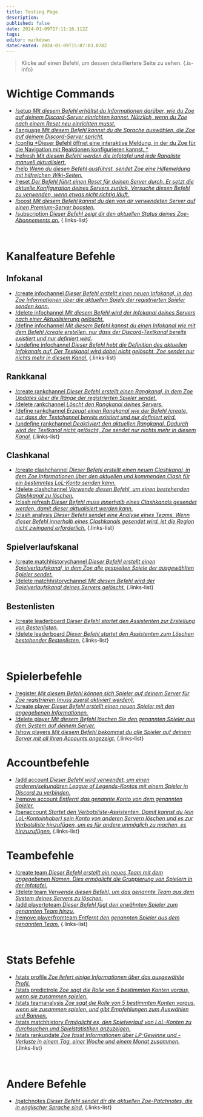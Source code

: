 ```yaml
---
title: Testing Page
description: 
published: false
date: 2024-01-09T17:11:16.112Z
tags: 
editor: markdown
dateCreated: 2024-01-09T15:07:03.078Z
---
```


> Klicke auf einen Befehl, um dessen detailliertere Seite zu sehen.
>{.is-info}

# Wichtige Commands

- [/setup *Mit diesem Befehl erhältst du Informationen darüber, wie du Zoe auf deinem Discord-Server einrichten kannst. Nützlich, wenn du Zoe nach einem Reset neu einrichten musst.*](/de/commands/important/setup/) 
- [/language *Mit diesem Befehl kannst du die Sprache auswählen, die Zoe auf deinem Discord-Server spricht.*](/de/commands/important/language/)
- [/config *Dieser Befehl öffnet eine interaktive Meldung, in der du Zoe für die Navigation mit Reaktionen konfigurieren kannst.	*](/en/commands/important/config/)
- [/refresh *Mit diesem Befehl werden die Infotafel und jede Rangliste manuell aktualisiert.*](/de/commands/important/refresh/)
- [/help *Wenn du diesen Befehl ausführst, sendet Zoe eine Hilfemeldung mit hilfreichen Wiki-Seiten.*](/de/commands/important/help/)
- [/reset *Der Befehl führt einen Reset für deinen Server durch. Er setzt die aktuelle Konfiguration deines Servers zurück. Versuche diesen Befehl zu verwenden, wenn etwas nicht richtig läuft.*](/de/commands/important/reset/)
- [/boost *Mit diesem Befehl kannst du den von dir verwendeten Server auf einen Premium-Server boosten.*](/de/commands/important/boost)
- [/subscription *Dieser Befehl zeigt dir den aktuellen Status deines Zoe-Abonnements an.*](/de/commands/important/subscription)
{.links-list}

<br>

# Kanalfeature Befehle
## Infokanal

- [/create infochannel *Dieser Befehl erstellt einen neuen Infokanal, in den Zoe Informationen über die aktuellen Spiele der registrierten Spieler senden kann.*](/de/commands/create/infoChannel/)
- [/delete infochannel *Mit diesem Befehl wird der Infokanal deines Servers nach einer Aktualisierung gelöscht.*](/de/commands/delete/infoChannel/)
- [/define infochannel *Mit diesem Befehl kannst du einen Infokanal wie mit dem Befehl /create erstellen, nur dass der Discord-Textkanal bereits existiert und nur definiert wird.*](/de/commands/define/infoChannel/)
- [/undefine infochannel *Dieser Befehl hebt die Definition des aktuellen Infokanals auf. Der Textkanal wird dabei nicht gelöscht, Zoe sendet nur nichts mehr in diesem Kanal.*](/de/commands/undefine/infoChannel/)
{.links-list}

## Rankkanal

- [/create rankchannel *Dieser Befehl erstellt einen Rangkanal, in dem Zoe Updates über die Ränge der registrierten Spieler sendet.*](/de/commands/create/rankChannel/)
- [/delete rankchannel *Löscht den Rangkanal deines Servers.*](/de/commands/delete/rankChannel/)
- [/define rankchannel *Erzeugt einen Rangkanal wie der Befehl /create, nur dass der Textchannel bereits existiert und nur definiert wird.*](/de/commands/define/rankChannel/)
- [/undefine rankchannel *Deaktiviert den aktuellen Rangkanal. Dadurch wird der Textkanal nicht gelöscht, Zoe sendet nur nichts mehr in diesem Kanal.*](/de/commands/undefine/rankChannel/)
{.links-list}

## Clashkanal

- [/create clashchannel *Dieser Befehl erstellt einen neuen Clashkanal, in dem Zoe Informationen über den aktuellen und kommenden Clash für ein bestimmtes LoL-Konto senden kann.*](/de/commands/create/clashChannel/)
- [/delete clashchannel *Verwende diesen Befehl, um einen bestehenden Clashkanal zu löschen.*](/de/commands/delete/clashChannel/)
- [/clash refresh *Dieser Befehl muss innerhalb eines Clashkanals gesendet werden, damit dieser aktualisiert werden kann.*](/de/commands/clash/refresh/)
- [/clash analysis *Dieser Befehl sendet eine Analyse eines Teams. Wenn dieser Befehl innerhalb eines Clashkanals gesendet wird, ist die Region nicht zwingend erforderlich.*](/de/commands/clash/analysis/)
{.links-list}

## Spielverlaufskanal

- [/create matchhistorychannel *Dieser Befehl erstellt einen Spielverlaufskanal, in dem Zoe alle gespielten Spiele der ausgewählten Spieler sendet.*](/de/commands/create/matchhistorychannel)
- [/delete matchhistorychannel *Mit diesem Befehl wird der Spielverlaufskanal deines Servers gelöscht.*](/de/commands/delete/matchhistorychannel)
{.links-list}

## Bestenlisten

- [/create leaderboard *Dieser Befehl startet den Assistenten zur Erstellung von Bestenlisten.*](/de/commands/create/leaderboard/)
- [/delete leaderboard *Dieser Befehl startet den Assistenten zum Löschen bestehender Bestenlisten.*](/de/commands/delete/leaderboard/)
{.links-list}

<br>

# Spielerbefehle

- [/register *Mit diesem Befehl können sich Spieler auf deinem Server für Zoe registrieren (muss zuerst aktiviert werden).*](/de/commands/important/register/)
- [/create player *Dieser Befehl erstellt einen neuen Spieler mit den angegebenen Informationen.*](/de/commands/create/player/)
- [/delete player *Mit diesem Befehl löschen Sie den genannten Spieler aus dem System auf deinem Server.*](/de/commands/delete/player/)
- [/show players *Mit diesem Befehl bekommst du alle Spieler auf deinem Server mit all ihren Accounts angezeigt.*](/de/commands/important/show-players/)
{.links-list}

# Accountbefehle

- [/add account *Dieser Befehl wird verwendet, um einen anderen/sekundären League of Legends-Kontos mit einem Spieler in Discord zu verbinden.*](/de/commands/add/account/)
- [/remove account *Entfernt das genannte Konto von dem genannten Spieler.*](/de/commands/remove/account/)
- [/banaccount *Startet den Verbotsliste-Assistenten. Damit kannst du (ein LoL-Kontoinhaber) sein Konto von anderen Servern löschen und es zur Verbotsliste hinzufügen, um es für andere unmöglich zu machen, es hinzuzufügen.*](/de/commands/other/banAccount/)
{.links-list}

# Teambefehle

- [/create team *Dieser Befehl erstellt ein neues Team mit dem angegebenen Namen. Dies ermöglicht die Gruppierung von Spielern in der Infotafel.*](/de/commands/create/team/)
- [/delete team *Verwende diesen Befehl, um das genannte Team aus dem System deines Servers zu löschen.*](/de/commands/delete/team/)
- [/add playertoteam *Dieser Befehl fügt den erwähnten Spieler zum genannten Team hinzu.*](/de/commands/add/playerToTeam/)
- [/remove playerfromteam *Entfernt den genannten Spieler aus dem genannten Team.*](/de/commands/remove/playerToTeam/)
{.links-list}

<br>

# Stats Befehle

- [/stats profile *Zoe liefert einige Informationen über das ausgewählte Profil.*](/de/commands/stats/profile/)
- [/stats predictrole *Zoe sagt die Rolle von 5 bestimmten Konten voraus, wenn sie zusammen spielen.*](/de/commands/stats/predictRole/)
- [/stats teamanalysis *Zoe sagt die Rolle von 5 bestimmten Konten voraus, wenn sie zusammen spielen, und gibt Empfehlungen zum Auswählen und Bannen.*](/de/commands/stats/teamAnalysis/)
- [/stats matchhistory *Ermöglicht es, den Spielverlauf von LoL-Konten zu durchsuchen und Spielstatistiken anzuzeigen.*](/de/commands/stats/matchhistory)
- [/stats rankupdate *Zoe fasst Informationen über LP-Gewinne und -Verluste in einem Tag, einer Woche und einem Monat zusammen.*](/de/commands/stats/rankupdate)
{.links-list}

<br>

# Andere Befehle

- [/patchnotes *Dieser Befehl sendet dir die aktuellen Zoe-Patchnotes, die in englischer Sprache sind.*](/de/commands/other/patchNotes/)
{.links-list}